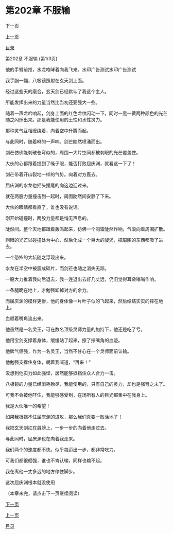 <h1>第202章   不服输</h1>
            <div><p><a href="./604_%E7%AC%AC202%E7%AB%A0_%E4%B8%8D%E6%9C%8D%E8%BE%93.md">下一页</a></p><p><a href="./602_%E7%AC%AC201%E7%AB%A0_%E5%98%B1%E6%89%98.md">上一页</a></p><p><a href="../">目录</a></p></div>
            <div><p>第202章   不服输 (第1/3页)</p><p>他的手臂前推，水龙咆哮着向我飞来。水印广告测试水印广告测试</p><p>我手腕一翻，八极镜照射在玄天剑上面。</p><p>经过这些天的磨合，玄天剑已经默认了我这个主人。</p><p>所能发挥出来的力量当然比当初还要强大一些。</p><p>随着一声龙吟响起，剑身上面的红色龙纹闪动一下，同时一黑一黄两种颜色的光芒随之闪烁出来。那是我能使用的土性和水性灵力。</p><p>那种灵气互相缠绕着，向着空中升腾而起。</p><p>与此同时，随着咻的一声响。剑芒陡然喷涌而出。</p><p>剑芒仿佛能刺破苍穹似的，周围一大片空间都被刺眼的光芒覆盖住。</p><p>大伙的心都跟着提到了嗓子眼，能否打败屈庆渊，就看这一下了！</p><p>剑芒带着开山裂地一样的气势。向着对方轰去。</p><p>屈庆渊的水龙也摇头摆尾的向这边迎过来。</p><p>就在两股力量撞击到一起时，周围陡然间安静了下来。</p><p>大伙的眼睛都看直了，谁也没有说话。</p><p>刚开始碰撞时，两股力量都是悄无声息的。</p><p>陡然间。整个天地都跟着轰鸣起来，仿佛一个闷雷陡然炸响，气浪向着周围扩散。</p><p>刺眼的光芒以碰撞处为中心，然后化成一个巨大的旋涡，把周围的东西都吸了进去。</p><p>一个恐怖的大坑随之浮现出来。</p><p>水龙在半空中被震成碎片，而剑芒也随之消失无踪。</p><p>一股大力推着我向后退去，我一连退出去好几丈远，仍旧觉得耳朵嗡嗡作响。</p><p>一条腿跪在地上，才勉强卸掉对方的余力。</p><p>而屈庆渊的模样更惨，他的身体像一片叶子似的飞起来，然后结结实实的摔在地上。</p><p>血顺着嘴角流出来。</p><p>他虽然是一名灵王，可在数名顶级灵师力量的加持下，他还是吃了亏。</p><p>他用宝剑支撑着身体，缓缓站了起来，擦了擦嘴角的血迹。</p><p>他脾气倔强，作为一名灵王，当然不甘心在一个灵师面前认输。</p><p>他勉强支撑住身体，朝着我喊道，“再来！“</p><p>没想到他实力如此强悍，居然能够抵挡住众人合力一击。</p><p>八极镜的力量已经消耗殆尽，我能使用的，只有自己的灵力，却也是强弩之末了。</p><p>可我不会被他吓住，我能够感受到，在场所有人的目光都集中在我身上。</p><p>我是大伙唯一的希望！</p><p>如果我抵挡不住屈庆渊的进攻，那么我们真要一败涂地了！</p><p>我把玄天剑扛在肩膀上，一步一步的向着他走过去。</p><p>与此同时，屈庆渊也在向着我走来。</p><p>我们两个的速度都不快。似乎每迈出一步，都非常吃力。</p><p>可我们都很倔强，谁也不肯认输，同样也输不起。</p><p>我在离他一丈多远的地方停住脚步。</p><p>这次屈庆渊根本就没使用</p><p>（本章未完，请点击下一页继续阅读）</p></div>
            <div><p><a href="./604_%E7%AC%AC202%E7%AB%A0_%E4%B8%8D%E6%9C%8D%E8%BE%93.md">下一页</a></p><p><a href="./602_%E7%AC%AC201%E7%AB%A0_%E5%98%B1%E6%89%98.md">上一页</a></p><p><a href="../">目录</a></p></div>